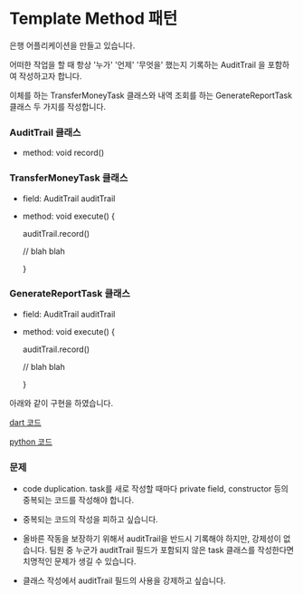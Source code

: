 # Template Method 패턴

은행 어플리케이션을 만들고 있습니다.

어떠한 작업을 할 때 항상 '누가' '언제' '무엇을' 했는지 기록하는 AuditTrail 을 포함하여 작성하고자 합니다.

이체를 하는 TransferMoneyTask 클래스와 내역 조회를 하는 GenerateReportTask 클래스 두 가지를 작성합니다.

### AuditTrail 클래스

- method: void record()

### TransferMoneyTask 클래스

- field: AuditTrail auditTrail

- method: void execute() {

  auditTrail.record()

  // blah blah

  }

### GenerateReportTask 클래스

- field: AuditTrail auditTrail

- method: void execute() {

  auditTrail.record()

  // blah blah

  }

아래와 같이 구현을 하였습니다.

[dart 코드](problem.dart)

[python 코드](problem.py)

### 문제

- code duplication. task를 새로 작성할 때마다 private field, constructor 등의 중복되는 코드를 작성해야 합니다.

- 중복되는 코드의 작성을 피하고 싶습니다.

- 올바른 작동을 보장하기 위해서 auditTrail을 반드시 기록해야 하지만, 강제성이 없습니다. 팀원 중 누군가 auditTrail 필드가 포함되지 않은 task 클래스를 작성한다면 치명적인 문제가 생길 수 있습니다.

- 클래스 작성에서 auditTrail 필드의 사용을 강제하고 싶습니다.
